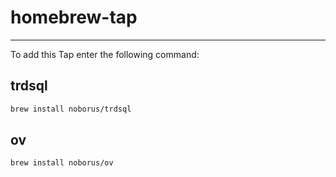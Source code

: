 # homebrew-tap
---

To add this Tap enter the following command:

## trdsql

```bash
brew install noborus/trdsql
```

## ov

```bash
brew install noborus/ov
```
